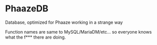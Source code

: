 # PhaazeDB
Database, optimized for Phaaze working in a strange way

Function names are same to MySQL/MariaDM/etc... so everyone knows what the f*** there are doing.